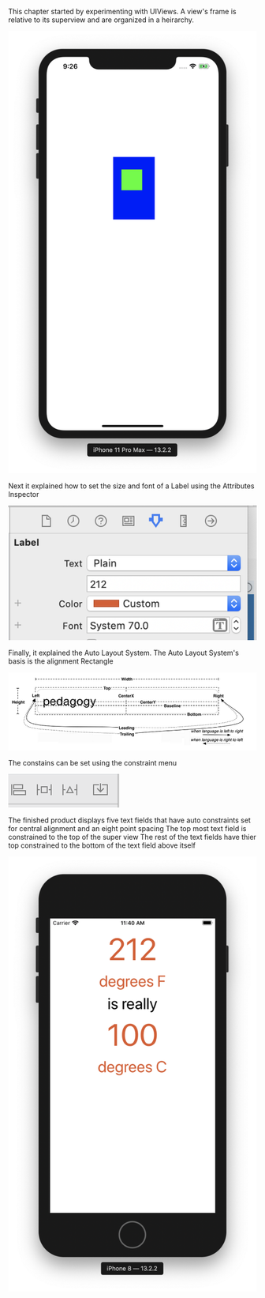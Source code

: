 This chapter started by experimenting with UIViews.
A view's frame is relative to its superview and are organized in a heirarchy.

![app1](images/app1.png)

Next it explained how to set the size and font of a Label using the Attributes Inspector

![app2](images/app2.png)

Finally, it explained the Auto Layout System.
The Auto Layout System's basis is the alignment Rectangle

![app3](images/app3.png)

The constains can be set using the constraint menu

![app4](images/app4.png)


The finished product displays five text fields that have auto constraints set for central alignment and an eight point spacing
The top most text field is constrained to the top of the super view
The rest of the text fields have thier top constrained to the bottom of the text field above itself

![app5](images/app5.png)

